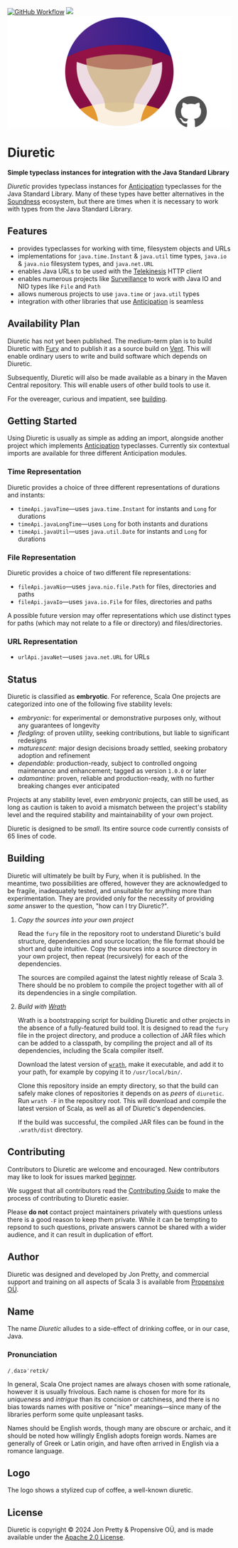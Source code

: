 [<img alt="GitHub Workflow" src="https://img.shields.io/github/actions/workflow/status/propensive/diuretic/main.yml?style=for-the-badge" height="24">](https://github.com/propensive/diuretic/actions)
[<img src="https://img.shields.io/discord/633198088311537684?color=8899f7&label=DISCORD&style=for-the-badge" height="24">](https://discord.gg/7b6mpF6Qcf)
<img src="/doc/images/github.png" valign="middle">

# Diuretic

__Simple typeclass instances for integration with the Java Standard Library__

_Diuretic_ provides typeclass instances for
[Anticipation](https://github.com/propensive/anticipation/) typeclasses for the
Java Standard Library. Many of these types have better alternatives in the
[Soundness](https://github.com/propensive/soundness/) ecosystem, but there are times
when it is necessary to work with types from the Java Standard Library.

## Features

- provides typeclasses for working with time, filesystem objects and URLs
- implementations for `java.time.Instant` & `java.util` time types, `java.io` &
  `java.nio` filesystem types, and `java.net.URL`
- enables Java URLs to be used with the
  [Telekinesis](https://github.com/propensive/telekinesis/) HTTP client
- enables numerous projects like
  [Surveillance](https://github.com/propensive/surveillance/) to work with Java
IO and NIO types like `File` and `Path`
- allows numerous projects to use `java.time` or `java.util` types
- integration with other libraries that use
  [Anticipation](https://github.com/propensive/anticipation/) is seamless


## Availability Plan

Diuretic has not yet been published. The medium-term plan is to build Diuretic
with [Fury](https://github.com/propensive/fury) and to publish it as a source build on
[Vent](https://github.com/propensive/vent). This will enable ordinary users to write and build
software which depends on Diuretic.

Subsequently, Diuretic will also be made available as a binary in the Maven
Central repository. This will enable users of other build tools to use it.

For the overeager, curious and impatient, see [building](#building).

## Getting Started

Using Diuretic is usually as simple as adding an import, alongside another
project which implements
[Anticipation](https://github.com/propensive/anticipation/) typeclasses.
Currently six contextual imports are available for three different Anticipation
modules.

### Time Representation

Diuretic provides a choice of three different representations of durations and instants:

- `timeApi.javaTime`—uses `java.time.Instant` for instants and
  `Long` for durations
- `timeApi.javaLongTime`—uses `Long` for both instants and durations
- `timeApi.javaUtil`—uses `java.util.Date` for instants and `Long`
  for durations

### File Representation

Diuretic provides a choice of two different file representations:

- `fileApi.javaNio`—uses `java.nio.file.Path` for files, directories and paths
- `fileApi.javaIo`—uses `java.io.File` for files, directories and paths

A possible future version may offer representations which use distinct types
for paths (which may not relate to a file or directory) and files/directories.

### URL Representation

- `urlApi.javaNet`—uses `java.net.URL` for URLs





## Status

Diuretic is classified as __embryotic__. For reference, Scala One projects are
categorized into one of the following five stability levels:

- _embryonic_: for experimental or demonstrative purposes only, without any guarantees of longevity
- _fledgling_: of proven utility, seeking contributions, but liable to significant redesigns
- _maturescent_: major design decisions broady settled, seeking probatory adoption and refinement
- _dependable_: production-ready, subject to controlled ongoing maintenance and enhancement; tagged as version `1.0.0` or later
- _adamantine_: proven, reliable and production-ready, with no further breaking changes ever anticipated

Projects at any stability level, even _embryonic_ projects, can still be used,
as long as caution is taken to avoid a mismatch between the project's stability
level and the required stability and maintainability of your own project.

Diuretic is designed to be _small_. Its entire source code currently consists
of 65 lines of code.

## Building

Diuretic will ultimately be built by Fury, when it is published. In the
meantime, two possibilities are offered, however they are acknowledged to be
fragile, inadequately tested, and unsuitable for anything more than
experimentation. They are provided only for the necessity of providing _some_
answer to the question, "how can I try Diuretic?".

1. *Copy the sources into your own project*
   
   Read the `fury` file in the repository root to understand Diuretic's build
   structure, dependencies and source location; the file format should be short
   and quite intuitive. Copy the sources into a source directory in your own
   project, then repeat (recursively) for each of the dependencies.

   The sources are compiled against the latest nightly release of Scala 3.
   There should be no problem to compile the project together with all of its
   dependencies in a single compilation.

2. *Build with [Wrath](https://github.com/propensive/wrath/)*

   Wrath is a bootstrapping script for building Diuretic and other projects in
   the absence of a fully-featured build tool. It is designed to read the `fury`
   file in the project directory, and produce a collection of JAR files which can
   be added to a classpath, by compiling the project and all of its dependencies,
   including the Scala compiler itself.
   
   Download the latest version of
   [`wrath`](https://github.com/propensive/wrath/releases/latest), make it
   executable, and add it to your path, for example by copying it to
   `/usr/local/bin/`.

   Clone this repository inside an empty directory, so that the build can
   safely make clones of repositories it depends on as _peers_ of `diuretic`.
   Run `wrath -F` in the repository root. This will download and compile the
   latest version of Scala, as well as all of Diuretic's dependencies.

   If the build was successful, the compiled JAR files can be found in the
   `.wrath/dist` directory.

## Contributing

Contributors to Diuretic are welcome and encouraged. New contributors may like
to look for issues marked
[beginner](https://github.com/propensive/diuretic/labels/beginner).

We suggest that all contributors read the [Contributing
Guide](/contributing.md) to make the process of contributing to Diuretic
easier.

Please __do not__ contact project maintainers privately with questions unless
there is a good reason to keep them private. While it can be tempting to
repsond to such questions, private answers cannot be shared with a wider
audience, and it can result in duplication of effort.

## Author

Diuretic was designed and developed by Jon Pretty, and commercial support and
training on all aspects of Scala 3 is available from [Propensive
O&Uuml;](https://propensive.com/).



## Name

The name _Diuretic_ alludes to a side-effect of drinking coffee, or in our case, Java.

### Pronunciation

`/ˌdaɪəˈretɪk/`

In general, Scala One project names are always chosen with some rationale,
however it is usually frivolous. Each name is chosen for more for its
_uniqueness_ and _intrigue_ than its concision or catchiness, and there is no
bias towards names with positive or "nice" meanings—since many of the libraries
perform some quite unpleasant tasks.

Names should be English words, though many are obscure or archaic, and it
should be noted how willingly English adopts foreign words. Names are generally
of Greek or Latin origin, and have often arrived in English via a romance
language.

## Logo

The logo shows a stylized cup of coffee, a well-known diuretic.

## License

Diuretic is copyright &copy; 2024 Jon Pretty & Propensive O&Uuml;, and
is made available under the [Apache 2.0 License](/license.md).

